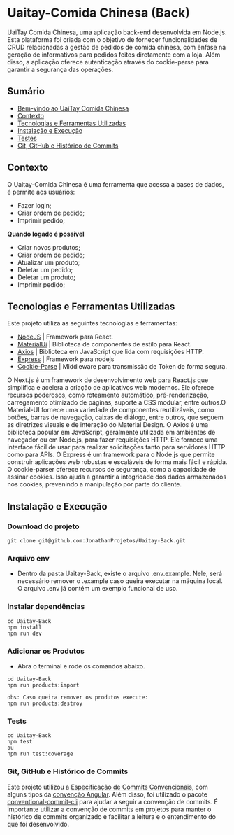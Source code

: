 # Uaitay-Comida Chinesa (Back)
UaiTay Comida Chinesa, uma aplicação back-end desenvolvida em Node.js. Esta plataforma foi criada com o objetivo de fornecer funcionalidades de CRUD relacionadas à gestão de pedidos de comida chinesa, com ênfase na geração de informativos para pedidos feitos diretamente com a loja. Além disso, a aplicação oferece autenticação através do cookie-parse para garantir a segurança das operações.

</details>

## Sumário
- [Bem-vindo ao UaiTay Comida Chinesa](#Uaitay-Comida-Chinesa-(Back))
- [Contexto](#contexto)
- [Tecnologias e Ferramentas Utilizadas](#tecnologias-e-ferramentas-utilizadas)
- [Instalação e Execução](#instalação-e-execução)
- [Testes](#Tests)
- [Git, GitHub e Histórico de Commits](#git-github-e-histórico-de-commits)

## Contexto
O Uaitay-Comida Chinesa é uma ferramenta que acessa a bases de dados, é permite aos usuários:
- Fazer login;
- Criar ordem de pedido;
- Imprimir pedido;

__Quando logado é possivel__
- Criar novos produtos;
- Criar ordem de pedido;
- Atualizar um produto;
- Deletar um pedido;
- Deletar um produto;
- Imprimir pedido;

## Tecnologias e Ferramentas Utilizadas

Este projeto utiliza as seguintes tecnologias e ferramentas:

- [NodeJS](https://nextjs.org/docs) | Framework para React. 
- [MaterialUi](https://mui.com/material-ui/) | Biblioteca de componentes de estilo para React.
- [Axios](https://axios-http.com/ptbr/docs/api_intro) | Biblioteca em JavaScript que lida com requisições HTTP.
- [Express](https://expressjs.com/pt-br/) | Framework para nodejs
- [Cookie-Parse](https://www.npmjs.com/package/cookie-parser) | Middleware para transmissão de Token de forma segura.

O Next.js é um framework de desenvolvimento web para React.js que simplifica e acelera a criação de aplicativos web modernos. Ele oferece recursos poderosos, como roteamento automático, pré-renderização, carregamento otimizado de páginas, suporte a CSS modular, entre outros.O Material-UI fornece uma variedade de componentes reutilizáveis, como botões, barras de navegação, caixas de diálogo, entre outros, que seguem as diretrizes visuais e de interação do Material Design. O Axios é uma biblioteca popular em JavaScript, geralmente utilizada em ambientes de navegador ou em Node.js, para fazer requisições HTTP. Ele fornece uma interface fácil de usar para realizar solicitações tanto para servidores HTTP como para APIs. O Express é um framework para o Node.js que permite construir aplicações web robustas e escaláveis de forma mais fácil e rápida. O cookie-parser oferece recursos de segurança, como a capacidade de assinar cookies. Isso ajuda a garantir a integridade dos dados armazenados nos cookies, prevenindo a manipulação por parte do cliente.

## Instalação e Execução
### Download do projeto
```
git clone git@github.com:JonathanProjetos/Uaitay-Back.git
```

### Arquivo env
- Dentro da pasta Uaitay-Back, existe o arquivo .env.example. Nele, será necessário remover o .example caso queira executar na máquina local. O arquivo .env já contém um exemplo funcional de uso.


### Instalar dependências
```
cd Uaitay-Back
npm install
npm run dev
```
### Adicionar os Produtos
- Abra o terminal e rode os comandos abaixo.
```
cd Uaitay-Back
npm run products:import

obs: Caso queira remover os produtos execute:
npm run products:destroy
```
### Tests
```
cd Uaitay-Back
npm test
ou 
npm run test:coverage
```

### Git, GitHub e Histórico de Commits
Este projeto utilizou a [Especificação de Commits Convencionais](https://www.conventionalcommits.org/en/v1.0.0/), com alguns tipos da [convenção Angular](https://github.com/angular/angular/blob/22b96b9/CONTRIBUTING.md#-commit-message-guidelines). Além disso, foi utilizado o pacote [conventional-commit-cli](https://www.npmjs.com/package/conventional-commit-cli) para ajudar a seguir a convenção de commits. É importante utilizar a convenção de commits em projetos para manter o histórico de commits organizado e facilitar a leitura e o entendimento do que foi desenvolvido.
